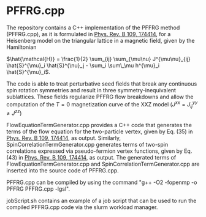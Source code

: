# PFFRG.cpp

The repository contains a C++ implementation of the PFFRG method (PFFRG.cpp), as it is formulated in [Phys. Rev. B 109, 174414](https://doi.org/10.1103/PhysRevB.109.174414), for a Heisenberg model on the triangular lattice in a magnetic field, given by the Hamiltonian 

$\hat{\mathcal{H}} = \frac{1}{2} \sum_{ij} \sum_{\mu\nu} J^{\mu\nu}_{ij} \hat{S}^{\mu}_i \hat{S}^{\nu}_j - \sum_i \sum\_\mu h^{\mu}_i \hat{S}^{\mu}_i$. 

The code is able to treat perturbative seed fields that break any continuous spin rotation symmetries and result in three symmetry-inequivalent sublattices. These fields regularize PFFRG flow breakdowns and allow the computation of the $T=0$ magnetization curve of the XXZ model ($J^{xx}=J^{yy}_{ij} \neq J^{zz}$)

FlowEquationTermGenerator.cpp provides a C++ code that generates the terms of the flow equation for the two-particle vertex, given by Eq. (35) in [Phys. Rev. B 109, 174414](https://doi.org/10.1103/PhysRevB.109.174414), as output.
Similarly, SpinCorrelationTermGenerator.cpp generates terms of two-spin correlations expressed via pseudo-fermion vertex functions, given by Eq. (43) in [Phys. Rev. B 109, 174414](https://doi.org/10.1103/PhysRevB.109.174414), as output.
The generated terms of FlowEquationTermGenerator.cpp and SpinCorrelationTermGenerator.cpp are inserted into the source code of PFFRG.cpp.

PFFRG.cpp can be compiled by using the command "g++ -O2 -fopenmp -o PFFRG PFFRG.cpp -lgsl".

jobScript.sh contains an example of a job script that can be used to run the compiled PFFRG.cpp code via the slurm workload manager.
